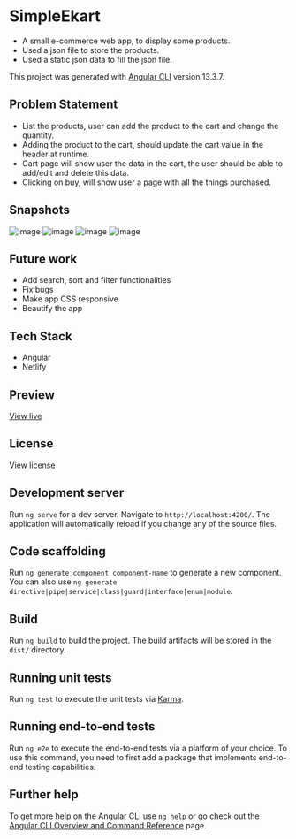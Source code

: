 # SimpleEkart

- A small e-commerce web app, to display some products.
- Used a json file to store the products.
- Used a static json data to fill the json file.

This project was generated with [Angular CLI](https://github.com/angular/angular-cli) version 13.3.7.

## Problem Statement

- List the products, user can add the product to the cart and change the quantity.
- Adding the product to the cart, should update the cart value in the header at runtime.
- Cart page will show user the data in the cart, the user should be able to add/edit and delete this data.
- Clicking on buy, will show user a page with all the things purchased.

## Snapshots

![image](https://user-images.githubusercontent.com/27736288/211914945-9ffe74d0-7e4d-4f18-8254-b4e2c82e8dd2.png)
![image](https://user-images.githubusercontent.com/27736288/211915031-275ed419-0e86-4ad3-ac2f-9fcd4481086f.png)
![image](https://user-images.githubusercontent.com/27736288/211915103-1e5af47e-bbce-4a6b-9219-beae73dfd418.png)
![image](https://user-images.githubusercontent.com/27736288/216120386-432a9f07-4d6f-4af5-a0a1-4ca00821fb6e.png)

## Future work

- Add search, sort and filter functionalities
- Fix bugs
- Make app CSS responsive
- Beautify the app

## Tech Stack

- Angular
- Netlify

## Preview

[View live](https://simple-ekart-gautam-balamurali.netlify.app)

## License

[View license](https://github.com/gautam-balamurali/simple-ekart/blob/master/LICENSE.md)

## Development server

Run `ng serve` for a dev server. Navigate to `http://localhost:4200/`. The application will automatically reload if you change any of the source files.

## Code scaffolding

Run `ng generate component component-name` to generate a new component. You can also use `ng generate directive|pipe|service|class|guard|interface|enum|module`.

## Build

Run `ng build` to build the project. The build artifacts will be stored in the `dist/` directory.

## Running unit tests

Run `ng test` to execute the unit tests via [Karma](https://karma-runner.github.io).

## Running end-to-end tests

Run `ng e2e` to execute the end-to-end tests via a platform of your choice. To use this command, you need to first add a package that implements end-to-end testing capabilities.

## Further help

To get more help on the Angular CLI use `ng help` or go check out the [Angular CLI Overview and Command Reference](https://angular.io/cli) page.

